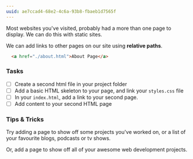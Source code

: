 ```yaml
---
uuid: ae7ccad4-68e2-4c6a-93b8-fbaeb1d7565f
---
```

<!--  
  Explain how you can add a second webpage to a static site
  - Give them suggestions for what to add
  - Explain how to reuse styles between the two pages
-->

Most websites you've visited, probably had a more than one page to display. We can do this with static sites.


We can add links to other pages on our site using **relative paths**.


```html
  <a href="./about.html">About Page</a>
```

### Tasks

- [ ] Create a second html file in your project folder
- [ ] Add a basic HTML skeleton to your page, and link your `styles.css` file
- [ ] In your `index.html`, add a link to your second page.
- [ ] Add content to your second HTML page

### Tips & Tricks

Try adding a page to show off some projects you've worked on, or a list of your favourite
blogs, podcasts or tv shows.

Or, add a page to show off all of your awesome web development projects.
